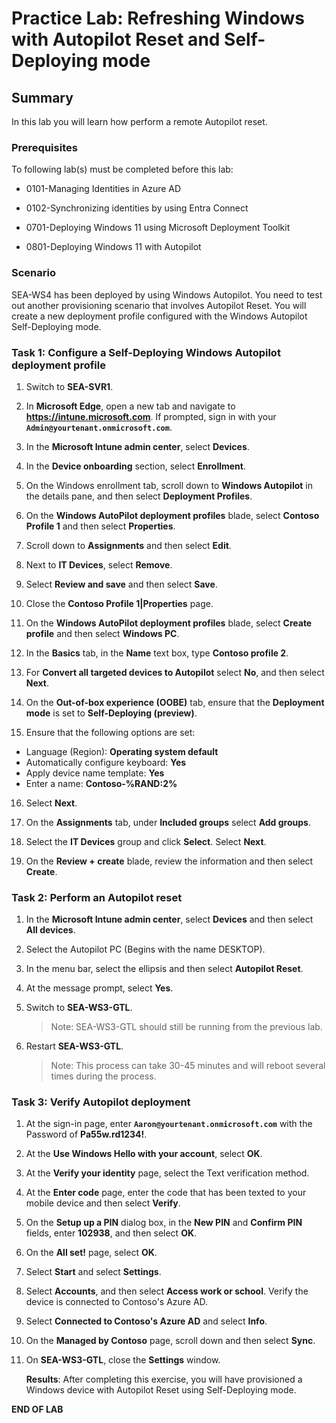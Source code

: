 # Practice Lab: Refreshing Windows with Autopilot Reset and Self-Deploying mode

## Summary

In this lab you will learn how perform a remote Autopilot reset.

### Prerequisites

To following lab(s) must be completed before this lab:

- 0101-Managing Identities in Azure AD

- 0102-Synchronizing identities by using Entra Connect

- 0701-Deploying Windows 11 using Microsoft Deployment Toolkit

- 0801-Deploying Windows 11 with Autopilot


### Scenario

SEA-WS4 has been deployed by using Windows Autopilot. You need to test out another provisioning scenario that involves Autopilot Reset. You will create a new deployment profile configured with the Windows Autopilot Self-Deploying mode.

### Task 1: Configure a  Self-Deploying Windows Autopilot deployment profile

1. Switch to **SEA-SVR1**.

2. In **Microsoft Edge**, open a new tab and navigate to **https://intune.microsoft.com**. If prompted, sign in with your **`Admin@yourtenant.onmicrosoft.com`**.

3. In the **Microsoft Intune admin center**, select **Devices**.

4. In the **Device onboarding** section, select **Enrollment**. 

5. On the Windows enrollment tab, scroll down to **Windows Autopilot** in the details pane, and then select **Deployment Profiles**.

6. On the **Windows AutoPilot deployment profiles** blade, select **Contoso Profile 1** and then select **Properties**.

7. Scroll down to **Assignments** and then select **Edit**.

8. Next to **IT Devices**, select **Remove**.

9. Select **Review and save** and then select **Save**.

10. Close the **Contoso Profile 1|Properties** page.

11. On the **Windows AutoPilot deployment profiles** blade, select **Create profile** and then select **Windows PC**.

12. In the **Basics** tab, in the **Name** text box, type **Contoso profile 2**.

13. For **Convert all targeted devices to Autopilot** select **No**, and then select **Next**.

14. On the **Out-of-box experience (OOBE)** tab, ensure that the **Deployment mode** is set to **Self-Deploying (preview)**.

15. Ensure that the following options are set:

   - Language (Region): **Operating system default**
   - Automatically configure keyboard: **Yes**
   - Apply device name template: **Yes**
   - Enter a name: **Contoso-%RAND:2%**

16. Select **Next**.

17. On the **Assignments** tab, under **Included groups** select **Add groups**.

18. Select the **IT Devices** group and click **Select**. Select **Next**.

19. On the **Review + create** blade, review the information and then select **Create**.

### Task 2: Perform an Autopilot reset

1. In the **Microsoft Intune admin center**, select **Devices** and then select **All devices**.

2. Select the Autopilot PC (Begins with the name DESKTOP).

3. In the menu bar, select the ellipsis and then select **Autopilot Reset**.

5. At the message prompt, select **Yes**.

6. Switch to **SEA-WS3-GTL**.

   > Note: SEA-WS3-GTL should still be running from the previous lab.

7. Restart **SEA-WS3-GTL**.

   > Note: This process can take 30-45 minutes and will reboot several times during the process. 

### Task 3: Verify Autopilot deployment

1. At the sign-in page, enter **`Aaron@yourtenant.onmicrosoft.com`** with the Password of **Pa55w.rd1234!**.

2. At the **Use Windows Hello with your account**, select **OK**.

3. At the **Verify your identity** page, select the Text verification method.

4. At the **Enter code** page, enter the code that has been texted to your mobile device and then select **Verify**.

5. On the **Setup up a PIN** dialog box, in the **New PIN** and **Confirm PIN** fields, enter **102938**, and then select **OK**.

6. On the **All set!** page, select **OK**.

7. Select **Start** and select **Settings**. 

8. Select **Accounts**, and then select **Access work or school**. Verify the device is connected to Contoso's Azure AD.

9. Select **Connected to Contoso's Azure AD** and select **Info**.

10. On the **Managed by Contoso** page, scroll down and then select **Sync**.

11. On **SEA-WS3-GTL**, close the **Settings** window.

    **Results**: After completing this exercise, you will have provisioned a Windows device with Autopilot Reset using Self-Deploying mode.

**END OF LAB**
